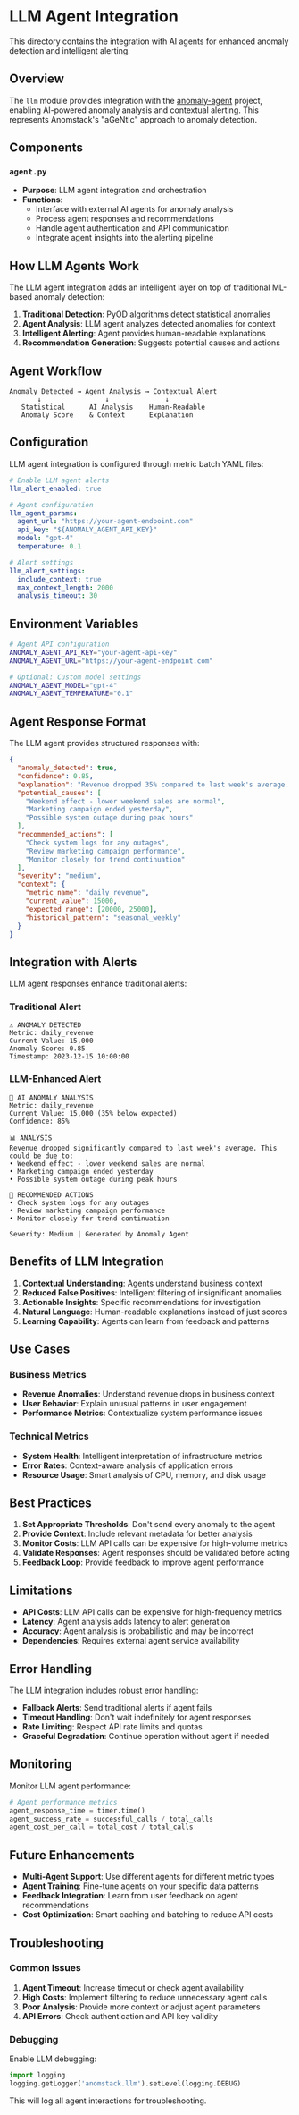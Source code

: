 # LLM Agent Integration

This directory contains the integration with AI agents for enhanced anomaly detection and intelligent alerting.

## Overview

The `llm` module provides integration with the [anomaly-agent](https://github.com/andrewm4894/anomaly-agent) project, enabling AI-powered anomaly analysis and contextual alerting. This represents Anomstack's "aGeNtIc" approach to anomaly detection.

## Components

### `agent.py`
- **Purpose**: LLM agent integration and orchestration
- **Functions**:
  - Interface with external AI agents for anomaly analysis
  - Process agent responses and recommendations
  - Handle agent authentication and API communication
  - Integrate agent insights into the alerting pipeline

## How LLM Agents Work

The LLM agent integration adds an intelligent layer on top of traditional ML-based anomaly detection:

1. **Traditional Detection**: PyOD algorithms detect statistical anomalies
2. **Agent Analysis**: LLM agent analyzes detected anomalies for context
3. **Intelligent Alerting**: Agent provides human-readable explanations
4. **Recommendation Generation**: Suggests potential causes and actions

## Agent Workflow

```
Anomaly Detected → Agent Analysis → Contextual Alert
       ↓                ↓              ↓
   Statistical      AI Analysis    Human-Readable
   Anomaly Score    & Context      Explanation
```

## Configuration

LLM agent integration is configured through metric batch YAML files:

```yaml
# Enable LLM agent alerts
llm_alert_enabled: true

# Agent configuration
llm_agent_params:
  agent_url: "https://your-agent-endpoint.com"
  api_key: "${ANOMALY_AGENT_API_KEY}"
  model: "gpt-4"
  temperature: 0.1

# Alert settings
llm_alert_settings:
  include_context: true
  max_context_length: 2000
  analysis_timeout: 30
```

## Environment Variables

```bash
# Agent API configuration
ANOMALY_AGENT_API_KEY="your-agent-api-key"
ANOMALY_AGENT_URL="https://your-agent-endpoint.com"

# Optional: Custom model settings
ANOMALY_AGENT_MODEL="gpt-4"
ANOMALY_AGENT_TEMPERATURE="0.1"
```

## Agent Response Format

The LLM agent provides structured responses with:

```json
{
  "anomaly_detected": true,
  "confidence": 0.85,
  "explanation": "Revenue dropped 35% compared to last week's average...",
  "potential_causes": [
    "Weekend effect - lower weekend sales are normal",
    "Marketing campaign ended yesterday",
    "Possible system outage during peak hours"
  ],
  "recommended_actions": [
    "Check system logs for any outages",
    "Review marketing campaign performance",
    "Monitor closely for trend continuation"
  ],
  "severity": "medium",
  "context": {
    "metric_name": "daily_revenue",
    "current_value": 15000,
    "expected_range": [20000, 25000],
    "historical_pattern": "seasonal_weekly"
  }
}
```

## Integration with Alerts

LLM agent responses enhance traditional alerts:

### Traditional Alert
```
⚠️ ANOMALY DETECTED
Metric: daily_revenue
Current Value: 15,000
Anomaly Score: 0.85
Timestamp: 2023-12-15 10:00:00
```

### LLM-Enhanced Alert
```
🤖 AI ANOMALY ANALYSIS
Metric: daily_revenue
Current Value: 15,000 (35% below expected)
Confidence: 85%

📊 ANALYSIS
Revenue dropped significantly compared to last week's average. This could be due to:
• Weekend effect - lower weekend sales are normal
• Marketing campaign ended yesterday  
• Possible system outage during peak hours

🔧 RECOMMENDED ACTIONS
• Check system logs for any outages
• Review marketing campaign performance
• Monitor closely for trend continuation

Severity: Medium | Generated by Anomaly Agent
```

## Benefits of LLM Integration

1. **Contextual Understanding**: Agents understand business context
2. **Reduced False Positives**: Intelligent filtering of insignificant anomalies
3. **Actionable Insights**: Specific recommendations for investigation
4. **Natural Language**: Human-readable explanations instead of just scores
5. **Learning Capability**: Agents can learn from feedback and patterns

## Use Cases

### Business Metrics
- **Revenue Anomalies**: Understand revenue drops in business context
- **User Behavior**: Explain unusual patterns in user engagement
- **Performance Metrics**: Contextualize system performance issues

### Technical Metrics
- **System Health**: Intelligent interpretation of infrastructure metrics
- **Error Rates**: Context-aware analysis of application errors
- **Resource Usage**: Smart analysis of CPU, memory, and disk usage

## Best Practices

1. **Set Appropriate Thresholds**: Don't send every anomaly to the agent
2. **Provide Context**: Include relevant metadata for better analysis
3. **Monitor Costs**: LLM API calls can be expensive for high-volume metrics
4. **Validate Responses**: Agent responses should be validated before acting
5. **Feedback Loop**: Provide feedback to improve agent performance

## Limitations

- **API Costs**: LLM API calls can be expensive for high-frequency metrics
- **Latency**: Agent analysis adds latency to alert generation
- **Accuracy**: Agent analysis is probabilistic and may be incorrect
- **Dependencies**: Requires external agent service availability

## Error Handling

The LLM integration includes robust error handling:

- **Fallback Alerts**: Send traditional alerts if agent fails
- **Timeout Handling**: Don't wait indefinitely for agent responses
- **Rate Limiting**: Respect API rate limits and quotas
- **Graceful Degradation**: Continue operation without agent if needed

## Monitoring

Monitor LLM agent performance:

```python
# Agent performance metrics
agent_response_time = timer.time()
agent_success_rate = successful_calls / total_calls
agent_cost_per_call = total_cost / total_calls
```

## Future Enhancements

- **Multi-Agent Support**: Use different agents for different metric types
- **Agent Training**: Fine-tune agents on your specific data patterns
- **Feedback Integration**: Learn from user feedback on agent recommendations
- **Cost Optimization**: Smart caching and batching to reduce API costs

## Troubleshooting

### Common Issues

1. **Agent Timeout**: Increase timeout or check agent availability
2. **High Costs**: Implement filtering to reduce unnecessary agent calls
3. **Poor Analysis**: Provide more context or adjust agent parameters
4. **API Errors**: Check authentication and API key validity

### Debugging

Enable LLM debugging:
```python
import logging
logging.getLogger('anomstack.llm').setLevel(logging.DEBUG)
```

This will log all agent interactions for troubleshooting.
